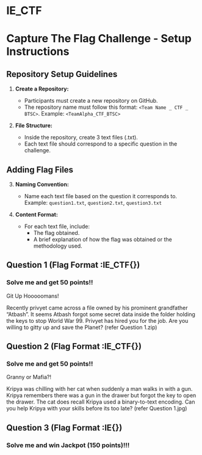 # IE_CTF

# Capture The Flag Challenge - Setup Instructions

## Repository Setup Guidelines

1. **Create a Repository:**
   - Participants must create a new repository on GitHub.
   - The repository name must follow this format: `<Team Name _ CTF _ BTSC>`.
     Example: `<TeamAlpha_CTF_BTSC>`

2. **File Structure:**
   - Inside the repository, create 3 text files (.txt).
   - Each text file should correspond to a specific question in the challenge.

## Adding Flag Files

3. **Naming Convention:**
   - Name each text file based on the question it corresponds to.
     Example: `question1.txt`, `question2.txt`, `question3.txt`

4. **Content Format:**
   - For each text file, include:
     - The flag obtained.
     - A brief explanation of how the flag was obtained or the methodology used.
       
## Question 1 (Flag Format :IE_CTF{})

### Solve me and get 50 points!!

Git Up Hooooomans!

Recently privyet came across a file owned by his prominent grandfather “Atbash”. It seems Atbash forgot some secret data inside the folder holding the keys to stop World War 99. Privyet has hired you for the job. Are you willing to gitty up and save the Planet?
(refer Question 1.zip)




## Question 2 (Flag Format :IE_CTF{})

### Solve me and get 50 points!!

Granny or Mafia?!

Kripya was chilling with her cat when suddenly a man walks in with a gun. Kripya remembers there was a gun in the drawer but forgot the key to open the drawer. The cat does recall Kripya used a binary-to-text encoding. Can you help Kripya with your skills before its too late? 
(refer Question 1.jpg)


## Question 3 (Flag Format :IE{})

### Solve me and win Jackpot (150 points)!!!
